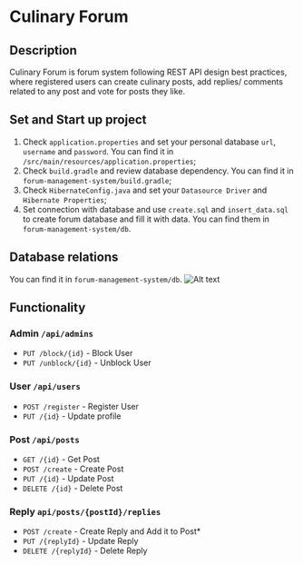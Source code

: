# Culinary Forum

## Description

Culinary Forum is forum system following REST API design best practices, 
where registered users can create culinary posts, add replies/ comments 
related to any post and vote for posts they like.

## Set and Start up project

1. Check `application.properties` and set your personal database `url`, `username` and `password`. 
You can find it in `/src/main/resources/application.properties`;
2. Check `build.gradle` and review database dependency.
You can find it in `forum-management-system/build.gradle`;
3. Check `HibernateConfig.java` and set your `Datasource Driver` and `Hibernate Properties`;
4. Set connection with database and use `create.sql` and `insert_data.sql` to create forum database and fill it with data.
You can find them in `forum-management-system/db`.

## Database relations
You can find it in `forum-management-system/db`.
 <img title="a title" alt="Alt text" src="//db/forum_scheme.jpg">

## Functionality

### Admin `/api/admins`

* `PUT /block/{id}`  - Block User
* `PUT /unblock/{id}`  - Unblock User

### User  `/api/users`

* `POST /register`  - Register User
* `PUT /{id}`  - Update profile

### Post `/api/posts`

* `GET /{id}`  - Get Post 
* `POST /create`  - Create Post
* `PUT /{id}`  - Update Post
* `DELETE /{id}`  - Delete Post

### Reply `api/posts/{postId}/replies`

* `POST /create`  - Create Reply and Add it to Post*
* `PUT /{replyId}`  - Update Reply
* `DELETE /{replyId}`  - Delete Reply

